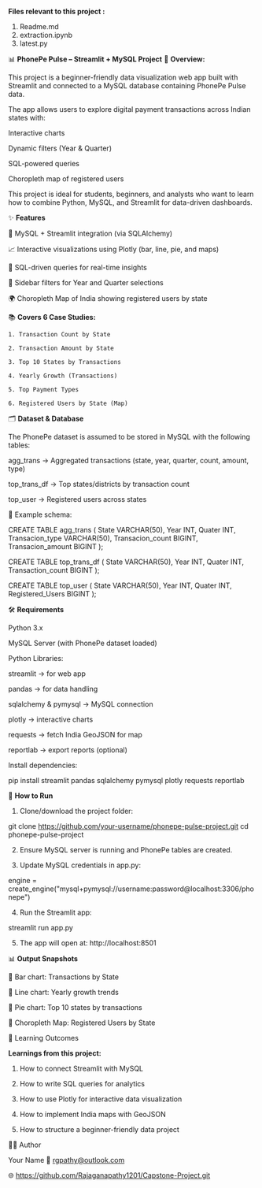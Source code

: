 **Files relevant to this project :**
1. Readme.md
2. extraction.ipynb
3. latest.py


📊 **PhonePe Pulse – Streamlit + MySQL Project**
📌 **Overview:**

This project is a beginner-friendly data visualization web app built with Streamlit and connected to a MySQL database containing PhonePe Pulse data.

The app allows users to explore digital payment transactions across Indian states with:

Interactive charts

Dynamic filters (Year & Quarter)

SQL-powered queries

Choropleth map of registered users

This project is ideal for students, beginners, and analysts who want to learn how to combine Python, MySQL, and Streamlit for data-driven dashboards.

✨ **Features**

🔗 MySQL + Streamlit integration (via SQLAlchemy)

📈 Interactive visualizations using Plotly (bar, line, pie, and maps)

🧮 SQL-driven queries for real-time insights

🧭 Sidebar filters for Year and Quarter selections

🌍 Choropleth Map of India showing registered users by state

📚 **Covers 6 Case Studies:**

    1. Transaction Count by State

    2. Transaction Amount by State

    3. Top 10 States by Transactions

    4. Yearly Growth (Transactions)

    5. Top Payment Types

    6. Registered Users by State (Map)
    

🗂 **Dataset & Database**

The PhonePe dataset is assumed to be stored in MySQL with the following tables:

agg_trans → Aggregated transactions (state, year, quarter, count, amount, type)

top_trans_df → Top states/districts by transaction count

top_user → Registered users across states

🔹 Example schema:

CREATE TABLE agg_trans (
    State VARCHAR(50),
    Year INT,
    Quater INT,
    Transacion_type VARCHAR(50),
    Transacion_count BIGINT,
    Transacion_amount BIGINT
);

CREATE TABLE top_trans_df (
    State VARCHAR(50),
    Year INT,
    Quater INT,
    Transaction_count BIGINT
);

CREATE TABLE top_user (
    State VARCHAR(50),
    Year INT,
    Quater INT,
    Registered_Users BIGINT
);


🛠 **Requirements**

Python 3.x

MySQL Server (with PhonePe dataset loaded)

Python Libraries:

streamlit → for web app

pandas → for data handling

sqlalchemy & pymysql → MySQL connection

plotly → interactive charts

requests → fetch India GeoJSON for map

reportlab → export reports (optional)

Install dependencies:

pip install streamlit pandas sqlalchemy pymysql plotly requests reportlab


🚀 **How to Run**

1. Clone/download the project folder:

git clone https://github.com/your-username/phonepe-pulse-project.git
cd phonepe-pulse-project


2. Ensure MySQL server is running and PhonePe tables are created.

3. Update MySQL credentials in app.py:

engine = create_engine("mysql+pymysql://username:password@localhost:3306/phonepe")


4. Run the Streamlit app:

streamlit run app.py


5. The app will open at: http://localhost:8501
   

📊 **Output Snapshots**

📍 Bar chart: Transactions by State

📍 Line chart: Yearly growth trends

📍 Pie chart: Top 10 states by transactions

📍 Choropleth Map: Registered Users by State

🎯 Learning Outcomes

**Learnings from this project:**

1. How to connect Streamlit with MySQL

2. How to write SQL queries for analytics

3. How to use Plotly for interactive data visualization

4. How to implement India maps with GeoJSON

5. How to structure a beginner-friendly data project

👨‍💻 Author

Your Name
📧 rgpathy@outlook.com

🌐 https://github.com/Rajaganapathy1201/Capstone-Project.git
